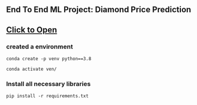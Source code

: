 ## End To End ML Project: Diamond Price Prediction

## [Click to Open](https://diamondpricepredictionapp.azurewebsites.net/)


### created a environment

```
conda create -p venv python==3.8

conda activate ven/
```
### Install all necessary libraries
```
pip install -r requirements.txt
```
